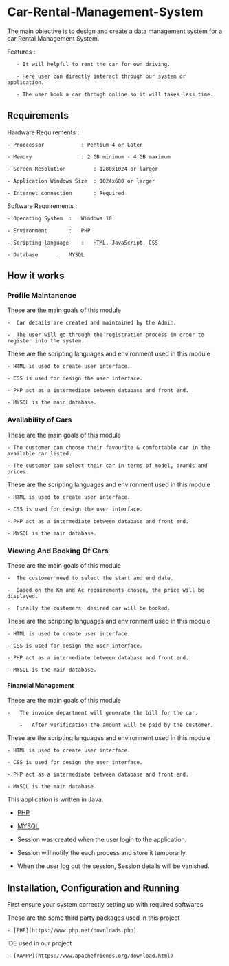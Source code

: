 # Car-Rental-Management-System

The main objective is to design and create a data management system for a car Rental Management System.

Features :

       - It will helpful to rent the car for own driving.

       - Here user can directly interact through our system or application.

       - The user book a car through online so it will takes less time.

## Requirements 

Hardware Requirements :
	
	- Proccessor 		    : Pentium 4 or Later
	
	- Memory    		    : 2 GB minimum - 4 GB maximum
	
	- Screen Resolution 	    : 1280x1024 or larger
	
	- Application Windows Size  : 1024x680 or larger
	
	- Internet connection 	    : Required

Software Requirements :

	- Operating System	:	Windows 10
	
	- Environment		:	PHP
	
	- Scripting language	:	HTML, JavaScript, CSS
	
	- Database		:	MYSQL

## How it works

### Profile Maintanence

These are the main goals of this module 

	-  Car details are created and maintained by the Admin.
        
	-  The user will go through the registration process in order to register into the system.

These are the scripting languages and environment used in this module 

	- HTML is used to create user interface.
	
	- CSS is used for design the user interface.
	
	- PHP act as a intermediate between database and front end.
	
	- MYSQL is the main database.
	
	
###  Availability of Cars

These are the main goals of this module 

	- The customer can choose their favourite & comfortable car in the available car listed.
        
	- The customer can select their car in terms of model, brands and prices.

	
These are the scripting languages and environment used in this module 

	- HTML is used to create user interface.
	
	- CSS is used for design the user interface.
	
	- PHP act as a intermediate between database and front end.
 	
	- MYSQL is the main database.
	
	

### Viewing And Booking Of Cars

These are the main goals of this module

	-  The customer need to select the start and end date.
        
	-  Based on the Km and Ac requirements chosen, the price will be displayed.
	
	-  Finally the customers  desired car will be booked.

These are the scripting languages and environment used in this module 

	- HTML is used to create user interface.
	
	- CSS is used for design the user interface.
	
	- PHP act as a intermediate between database and front end.
	
	- MYSQL is the main database.
	


#### Financial Management

These are the main goals of this module

	-   The invoice department will generate the bill for the car. 
       
        -   After verification the amount will be paid by the customer. 

These are the scripting languages and environment used in this module 

	- HTML is used to create user interface.
	
	- CSS is used for design the user interface.
	
	- PHP act as a intermediate between database and front end.
	
	- MYSQL is the main database.

This application is written in Java.

- [PHP]( https://github.com/php)
 
- [MYSQL]( https://github.com/mysql)

	
- Session was created when the user login to the application.
	
- Session will notify the each process and store it temporarly.
	
- When the user log out the session, Session details will be vanished. 

## Installation, Configuration and Running 

First ensure your system correctly setting up with required softwares 

These are the some third party packages used in this project

```Console
- [PHP](https://www.php.net/downloads.php)
```

IDE used in our project 

```Console
- [XAMPP](https://www.apachefriends.org/download.html)
```
